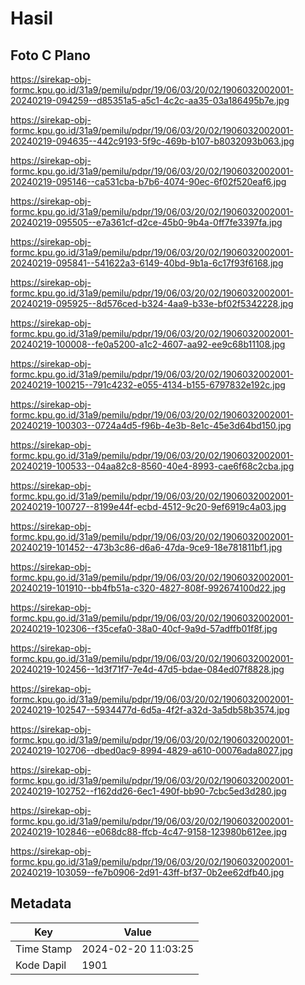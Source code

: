 # Hasil

## Foto C Plano

https://sirekap-obj-formc.kpu.go.id/31a9/pemilu/pdpr/19/06/03/20/02/1906032002001-20240219-094259--d85351a5-a5c1-4c2c-aa35-03a186495b7e.jpg

https://sirekap-obj-formc.kpu.go.id/31a9/pemilu/pdpr/19/06/03/20/02/1906032002001-20240219-094635--442c9193-5f9c-469b-b107-b8032093b063.jpg

https://sirekap-obj-formc.kpu.go.id/31a9/pemilu/pdpr/19/06/03/20/02/1906032002001-20240219-095146--ca531cba-b7b6-4074-90ec-6f02f520eaf6.jpg

https://sirekap-obj-formc.kpu.go.id/31a9/pemilu/pdpr/19/06/03/20/02/1906032002001-20240219-095505--e7a361cf-d2ce-45b0-9b4a-0ff7fe3397fa.jpg

https://sirekap-obj-formc.kpu.go.id/31a9/pemilu/pdpr/19/06/03/20/02/1906032002001-20240219-095841--541622a3-6149-40bd-9b1a-6c17f93f6168.jpg

https://sirekap-obj-formc.kpu.go.id/31a9/pemilu/pdpr/19/06/03/20/02/1906032002001-20240219-095925--8d576ced-b324-4aa9-b33e-bf02f5342228.jpg

https://sirekap-obj-formc.kpu.go.id/31a9/pemilu/pdpr/19/06/03/20/02/1906032002001-20240219-100008--fe0a5200-a1c2-4607-aa92-ee9c68b11108.jpg

https://sirekap-obj-formc.kpu.go.id/31a9/pemilu/pdpr/19/06/03/20/02/1906032002001-20240219-100215--791c4232-e055-4134-b155-6797832e192c.jpg

https://sirekap-obj-formc.kpu.go.id/31a9/pemilu/pdpr/19/06/03/20/02/1906032002001-20240219-100303--0724a4d5-f96b-4e3b-8e1c-45e3d64bd150.jpg

https://sirekap-obj-formc.kpu.go.id/31a9/pemilu/pdpr/19/06/03/20/02/1906032002001-20240219-100533--04aa82c8-8560-40e4-8993-cae6f68c2cba.jpg

https://sirekap-obj-formc.kpu.go.id/31a9/pemilu/pdpr/19/06/03/20/02/1906032002001-20240219-100727--8199e44f-ecbd-4512-9c20-9ef6919c4a03.jpg

https://sirekap-obj-formc.kpu.go.id/31a9/pemilu/pdpr/19/06/03/20/02/1906032002001-20240219-101452--473b3c86-d6a6-47da-9ce9-18e781811bf1.jpg

https://sirekap-obj-formc.kpu.go.id/31a9/pemilu/pdpr/19/06/03/20/02/1906032002001-20240219-101910--bb4fb51a-c320-4827-808f-992674100d22.jpg

https://sirekap-obj-formc.kpu.go.id/31a9/pemilu/pdpr/19/06/03/20/02/1906032002001-20240219-102306--f35cefa0-38a0-40cf-9a9d-57adffb01f8f.jpg

https://sirekap-obj-formc.kpu.go.id/31a9/pemilu/pdpr/19/06/03/20/02/1906032002001-20240219-102456--1d3f71f7-7e4d-47d5-bdae-084ed07f8828.jpg

https://sirekap-obj-formc.kpu.go.id/31a9/pemilu/pdpr/19/06/03/20/02/1906032002001-20240219-102547--5934477d-6d5a-4f2f-a32d-3a5db58b3574.jpg

https://sirekap-obj-formc.kpu.go.id/31a9/pemilu/pdpr/19/06/03/20/02/1906032002001-20240219-102706--dbed0ac9-8994-4829-a610-00076ada8027.jpg

https://sirekap-obj-formc.kpu.go.id/31a9/pemilu/pdpr/19/06/03/20/02/1906032002001-20240219-102752--f162dd26-6ec1-490f-bb90-7cbc5ed3d280.jpg

https://sirekap-obj-formc.kpu.go.id/31a9/pemilu/pdpr/19/06/03/20/02/1906032002001-20240219-102846--e068dc88-ffcb-4c47-9158-123980b612ee.jpg

https://sirekap-obj-formc.kpu.go.id/31a9/pemilu/pdpr/19/06/03/20/02/1906032002001-20240219-103059--fe7b0906-2d91-43ff-bf37-0b2ee62dfb40.jpg


## Metadata

| Key        | Value               |
| ---------- | ------------------- |
| Time Stamp | 2024-02-20 11:03:25 |
| Kode Dapil | 1901                |



